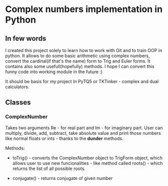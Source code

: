 # Complex numbers implementation in Python

## In few words

I created this project solely to learn how to work with Git and to train OOP in python. It allows to do some basic arithmetic using complex numbers, convert the cardinal(if that's the name) form to Trig and Euler forms. It contains also some usefull(hopefully) methods. I hope I can convert this funny code into working module in the future :)

It should be basis for my project In PyTQ5 or TKTinker - complex and dual calculators.

## Classes

### ComplexNumber

Takes two arguments Re - for real part and Im - for imaginary part. User can multiply, divide, add, subtract, take absolute value and print those numbers like normal floats or ints - thanks to the __dunder__ methods.

Methods:
* toTrig() - converts the ComplexNumber object to TrigForm object, which allows user to use new funcionalities - like method called roots() - which returns the list of all possible roots.

* conjugate() - returns conjugate of given number
